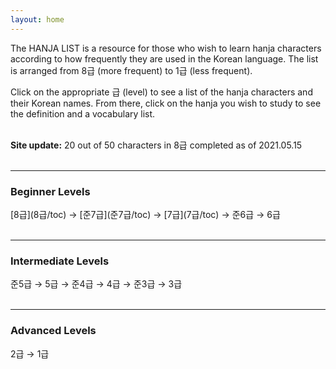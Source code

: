 ```yaml
---
layout: home
---
```


The HANJA LIST is a resource for those who wish to learn hanja characters according to how frequently they are used in the Korean language. The list is arranged from 8급 (more frequent) to 1급 (less frequent).

Click on the appropriate 급 (level) to see a list of the hanja characters and their Korean names. From there, click on the hanja you wish to study to see the definition and a vocabulary list.<br><br>

<!--
If you are a complete beginner to hanja, you may want to start with [this guide](guide/). <br><br>
-->

**Site update:** 20 out of 50 characters in 8급 completed as of 2021.05.15 <br><br>

***

<h3>Beginner Levels</h3> 
[8급](8급/toc) &rarr; [준7급](준7급/toc) &rarr; [7급](7급/toc) &rarr; 준6급 &rarr; 6급 <br><br>

***

<h3>Intermediate Levels</h3> 
준5급 &rarr; 5급 &rarr; 준4급 &rarr; 4급 &rarr; 준3급 &rarr; 3급 <br><br>

***

<h3>Advanced Levels</h3> 
2급 &rarr; 1급 <br>
